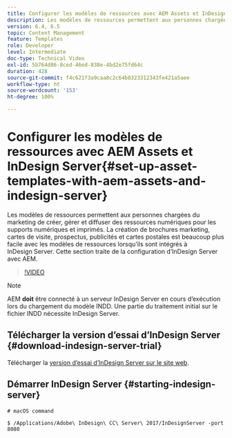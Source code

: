 ```yaml
---
title: Configurer les modèles de ressources avec AEM Assets et InDesign Server
description: Les modèles de ressources permettent aux personnes chargées du marketing de créer, gérer et diffuser des ressources numériques pour les supports numériques et imprimés. La création de brochures marketing, cartes de visite, prospectus, publicités et cartes postales est beaucoup plus facile avec les modèles de ressources lorsqu’ils sont intégrés à InDesign Server. Cette section traite de la configuration d’InDesign Server avec AEM.
version: 6.4, 6.5
topic: Content Management
feature: Templates
role: Developer
level: Intermediate
doc-type: Technical Video
exl-id: 5b764d86-8ced-46ed-838e-4bd2e75fd64c
duration: 428
source-git-commit: f4c621f3a9caa8c2c64b8323312343fe421a5aee
workflow-type: ht
source-wordcount: '153'
ht-degree: 100%

---
```


# Configurer les modèles de ressources avec AEM Assets et InDesign Server{#set-up-asset-templates-with-aem-assets-and-indesign-server}

Les modèles de ressources permettent aux personnes chargées du marketing de créer, gérer et diffuser des ressources numériques pour les supports numériques et imprimés. La création de brochures marketing, cartes de visite, prospectus, publicités et cartes postales est beaucoup plus facile avec les modèles de ressources lorsqu’ils sont intégrés à InDesign Server. Cette section traite de la configuration d’InDesign Server avec AEM.

>[!VIDEO](https://video.tv.adobe.com/v/17069?quality=12&learn=on)

>[!NOTE]
>
>AEM **doit** être connecté à un serveur InDesign Server en cours d’exécution lors du chargement du modèle INDD. Une partie du traitement initial sur le fichier INDD nécessite InDesign Server.

## Télécharger la version d’essai d’InDesign Server {#download-indesign-server-trial}

Télécharger la [version d’essai d’InDesign Server sur le site web](https://www.adobeprerelease.com/).

## Démarrer InDesign Server {#starting-indesign-server}

```shell
# macOS command

$ /Applications/Adobe\ InDesign\ CC\ Server\ 2017/InDesignServer -port 8080
```
